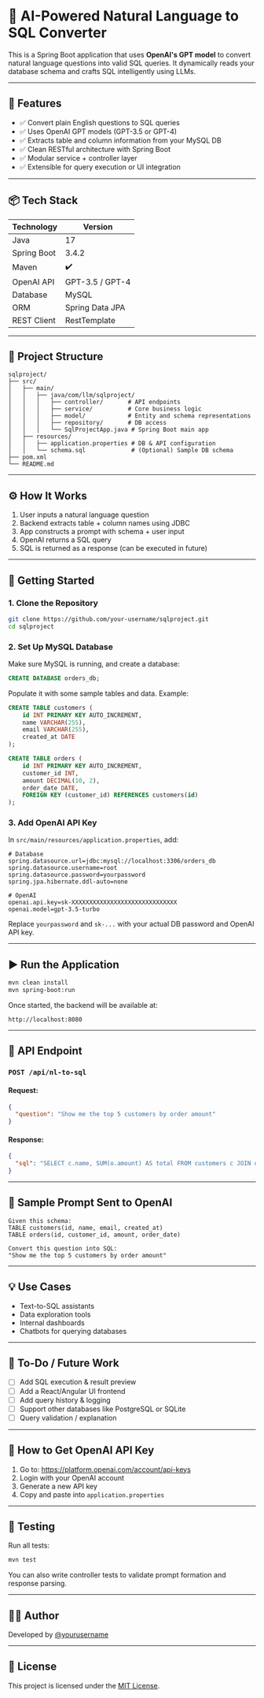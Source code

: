 # 🧠 AI-Powered Natural Language to SQL Converter

This is a Spring Boot application that uses **OpenAI's GPT model** to convert natural language questions into valid SQL queries. It dynamically reads your database schema and crafts SQL intelligently using LLMs.

---

## 🔧 Features

- ✅ Convert plain English questions to SQL queries
- ✅ Uses OpenAI GPT models (GPT-3.5 or GPT-4)
- ✅ Extracts table and column information from your MySQL DB
- ✅ Clean RESTful architecture with Spring Boot
- ✅ Modular service + controller layer
- ✅ Extensible for query execution or UI integration

---

## 📦 Tech Stack

| Technology    | Version      |
|---------------|--------------|
| Java          | 17           |
| Spring Boot   | 3.4.2        |
| Maven         | ✔️           |
| OpenAI API    | GPT-3.5 / GPT-4 |
| Database      | MySQL        |
| ORM           | Spring Data JPA |
| REST Client   | RestTemplate |

---

## 📁 Project Structure

```
sqlproject/
├── src/
│   ├── main/
│   │   ├── java/com/llm/sqlproject/
│   │   │   ├── controller/       # API endpoints
│   │   │   ├── service/          # Core business logic
│   │   │   ├── model/            # Entity and schema representations
│   │   │   ├── repository/       # DB access
│   │   │   └── SqlProjectApp.java # Spring Boot main app
│   ├── resources/
│   │   ├── application.properties # DB & API configuration
│   │   └── schema.sql             # (Optional) Sample DB schema
├── pom.xml
└── README.md
```

---

## ⚙️ How It Works

1. User inputs a natural language question
2. Backend extracts table + column names using JDBC
3. App constructs a prompt with schema + user input
4. OpenAI returns a SQL query
5. SQL is returned as a response (can be executed in future)

---

## 🚀 Getting Started

### 1. Clone the Repository

```bash
git clone https://github.com/your-username/sqlproject.git
cd sqlproject
```

### 2. Set Up MySQL Database

Make sure MySQL is running, and create a database:

```sql
CREATE DATABASE orders_db;
```

Populate it with some sample tables and data. Example:

```sql
CREATE TABLE customers (
    id INT PRIMARY KEY AUTO_INCREMENT,
    name VARCHAR(255),
    email VARCHAR(255),
    created_at DATE
);

CREATE TABLE orders (
    id INT PRIMARY KEY AUTO_INCREMENT,
    customer_id INT,
    amount DECIMAL(10, 2),
    order_date DATE,
    FOREIGN KEY (customer_id) REFERENCES customers(id)
);
```

### 3. Add OpenAI API Key

In `src/main/resources/application.properties`, add:

```properties
# Database
spring.datasource.url=jdbc:mysql://localhost:3306/orders_db
spring.datasource.username=root
spring.datasource.password=yourpassword
spring.jpa.hibernate.ddl-auto=none

# OpenAI
openai.api.key=sk-XXXXXXXXXXXXXXXXXXXXXXXXXXXXXX
openai.model=gpt-3.5-turbo
```

Replace `yourpassword` and `sk-...` with your actual DB password and OpenAI API key.

---

## ▶️ Run the Application

```bash
mvn clean install
mvn spring-boot:run
```

Once started, the backend will be available at:

```
http://localhost:8080
```

---

## 📡 API Endpoint

### `POST /api/nl-to-sql`

#### Request:

```json
{
  "question": "Show me the top 5 customers by order amount"
}
```

#### Response:

```json
{
  "sql": "SELECT c.name, SUM(o.amount) AS total FROM customers c JOIN orders o ON c.id = o.customer_id GROUP BY c.id ORDER BY total DESC LIMIT 5;"
}
```

---

## 📄 Sample Prompt Sent to OpenAI

```
Given this schema:
TABLE customers(id, name, email, created_at)
TABLE orders(id, customer_id, amount, order_date)

Convert this question into SQL:
"Show me the top 5 customers by order amount"
```

---

## 💡 Use Cases

- Text-to-SQL assistants
- Data exploration tools
- Internal dashboards
- Chatbots for querying databases

---

## 📌 To-Do / Future Work

- [ ] Add SQL execution & result preview
- [ ] Add a React/Angular UI frontend
- [ ] Add query history & logging
- [ ] Support other databases like PostgreSQL or SQLite
- [ ] Query validation / explanation

---

## 🔐 How to Get OpenAI API Key

1. Go to: https://platform.openai.com/account/api-keys
2. Login with your OpenAI account
3. Generate a new API key
4. Copy and paste into `application.properties`

---

## 🧪 Testing

Run all tests:

```bash
mvn test
```

You can also write controller tests to validate prompt formation and response parsing.

---

## 🙋‍♂️ Author

Developed by [@yourusername](https://github.com/yourusername)

---

## 📄 License

This project is licensed under the [MIT License](LICENSE).
